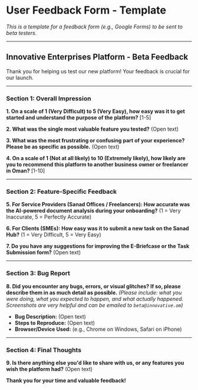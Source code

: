 
# User Feedback Form - Template

*This is a template for a feedback form (e.g., Google Forms) to be sent to beta testers.*

---

## Innovative Enterprises Platform - Beta Feedback

Thank you for helping us test our new platform! Your feedback is crucial for our launch.

---

### Section 1: Overall Impression

**1. On a scale of 1 (Very Difficult) to 5 (Very Easy), how easy was it to get started and understand the purpose of the platform?**
[1-5]

**2. What was the single most valuable feature you tested?**
(Open text)

**3. What was the most frustrating or confusing part of your experience? Please be as specific as possible.**
(Open text)

**4. On a scale of 1 (Not at all likely) to 10 (Extremely likely), how likely are you to recommend this platform to another business owner or freelancer in Oman?**
[1-10]

---

### Section 2: Feature-Specific Feedback

**5. For Service Providers (Sanad Offices / Freelancers): How accurate was the AI-powered document analysis during your onboarding?**
(1 = Very Inaccurate, 5 = Perfectly Accurate)

**6. For Clients (SMEs): How easy was it to submit a new task on the Sanad Hub?**
(1 = Very Difficult, 5 = Very Easy)

**7. Do you have any suggestions for improving the E-Briefcase or the Task Submission form?**
(Open text)

---

### Section 3: Bug Report

**8. Did you encounter any bugs, errors, or visual glitches? If so, please describe them in as much detail as possible.**
*(Please include: what you were doing, what you expected to happen, and what actually happened. Screenshots are very helpful and can be emailed to `beta@innovative.om`)*

- **Bug Description:** (Open text)
- **Steps to Reproduce:** (Open text)
- **Browser/Device Used:** (e.g., Chrome on Windows, Safari on iPhone)

---

### Section 4: Final Thoughts

**9. Is there anything else you'd like to share with us, or any features you wish the platform had?**
(Open text)

**Thank you for your time and valuable feedback!**
